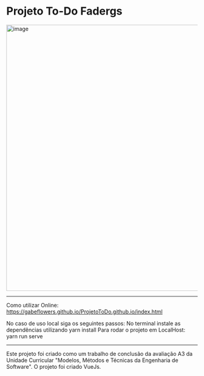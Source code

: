 <h1> Projeto To-Do Fadergs </h1>
<img width="701" alt="image" src="https://github.com/gabeflowers/ProjetoToDo.github.io/assets/104789369/bf96a995-4023-4959-ae7b-1692a0480015">

---

Como utilizar
Online: https://gabeflowers.github.io/ProjetoToDo.github.io/index.html


No caso de uso local siga os seguintes passos:
No terminal instale as dependências utilizando yarn install
Para rodar o projeto em LocalHost: yarn run serve

---
Este projeto foi criado como um trabalho de conclusão da avaliação A3 da Unidade Curricular "Modelos, Métodos e Técnicas da Engenharia de Software". O projeto foi criado VueJs. 

